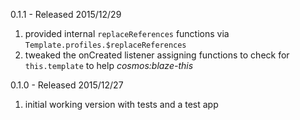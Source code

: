 0.1.1 - Released 2015/12/29

1. provided internal `replaceReferences` functions via `Template.profiles.$replaceReferences`
2. tweaked the onCreated listener assigning functions to check for `this.template` to help *cosmos:blaze-this*

0.1.0 - Released 2015/12/27

1. initial working version with tests and a test app
